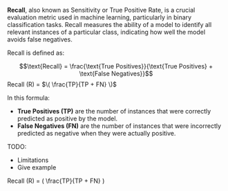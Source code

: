 **Recall**, also known as Sensitivity or True Positive Rate, is a crucial evaluation metric used in machine learning, particularly in binary classification tasks. Recall measures the ability of a model to identify all relevant instances of a particular class, indicating how well the model avoids false negatives.

Recall is defined as:


$$\text{Recall} = \frac{\text{True Positives}}{\text{True Positives} + \text{False Negatives}}$$
Recall (R) = $\( \frac{TP}{TP + FN} \)$

In this formula:

- **True Positives (TP)** are the number of instances that were correctly predicted as positive by the model.
- **False Negatives (FN)** are the number of instances that were incorrectly predicted as negative when they were actually positive.

TODO:
   - Limitations
   - Give example

Recall (R) = \( \frac{TP}{TP + FN} \)
